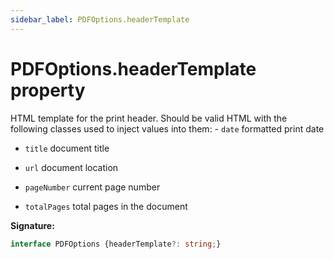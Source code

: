 ```yaml
---
sidebar_label: PDFOptions.headerTemplate
---
```

# PDFOptions.headerTemplate property

HTML template for the print header. Should be valid HTML with the following classes used to inject values into them: - `date` formatted print date

- `title` document title

- `url` document location

- `pageNumber` current page number

- `totalPages` total pages in the document

**Signature:**

```typescript
interface PDFOptions {headerTemplate?: string;}
```
